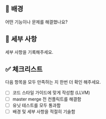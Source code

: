 ## 📝 배경
어떤 기능이나 문제를 해결했나요?

## 📝 세부 사항
세부 사항을 기록해주세요.

## ✅ 체크리스트
다음 항목을 모두 만족하는 지 한번 더 확인 해주세요.
- [ ] 코드 스타일 가이드에 맞게 작성함 (LLVM)
- [ ] master merge 전 컨플릭트를 해결함
- [ ] 유닛 테스트를 모두 통과함
- [ ] 배경 및 세부 사항을 적절히 기술함
